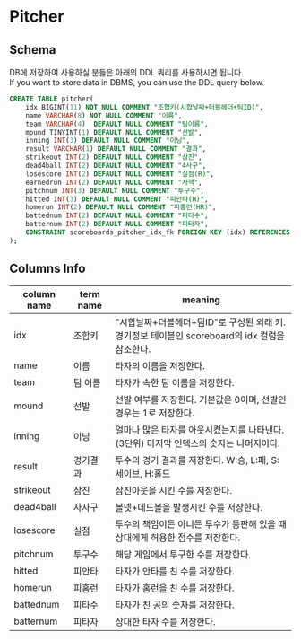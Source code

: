 # Pitcher

## Schema

DB에 저장하여 사용하실 분들은 아래의 DDL 쿼리를 사용하시면 됩니다.  
If you want to store data in DBMS, you can use the DDL query below.

```sql
CREATE TABLE pitcher(
    idx BIGINT(11) NOT NULL COMMENT "조합키(시합날짜+더블헤더+팀ID)",
    name VARCHAR(8) NOT NULL COMMENT "이름",
    team VARCHAR(4)  DEFAULT NULL COMMENT "팀이름",
    mound TINYINT(1) DEFAULT NULL COMMENT "선발",
    inning INT(3) DEFAULT NULL COMMENT "이닝",
    result VARCHAR(1) DEFAULT NULL COMMENT "결과",
    strikeout INT(2) DEFAULT NULL COMMENT "삼진",
    dead4ball INT(2) DEFAULT NULL COMMENT "4사구",
    losescore INT(2) DEFAULT NULL COMMENT "실점(R)",
    earnedrun INT(2) DEFAULT NULL COMMENT "자책",
    pitchnum INT(3) DEFAULT NULL COMMENT "투구수",
    hitted INT(3) DEFAULT NULL COMMENT "피안타(H)",
    homerun INT(2) DEFAULT NULL COMMENT "피홈런(HR)",
    battednum INT(2) DEFAULT NULL COMMENT "피타수",
    batternum INT(2) DEFAULT NULL COMMENT "피타자",
    CONSTRAINT scoreboards_pitcher_idx_fk FOREIGN KEY (idx) REFERENCES scoreboard (idx)
);
```

## Columns Info

|column name|term name|meaning|
|------------|-----------|---------|
|idx|조합키|"시합날짜+더블헤더+팀ID"로 구성된 외래 키. 경기정보 테이블인 scoreboard의 idx 컬럼을 참조한다.|
|name|이름|타자의 이름을 저장한다.|
|team|팀 이름|타자가 속한 팀 이름을 저장한다.|
|mound|선발|선발 여부를 저장한다. 기본값은 0이며, 선발인 경우는 1로 저장한다.|
|inning|이닝|얼마나 많은 타자를 아웃시켰는지를 나타낸다.(3단위) 마지막 인덱스의 숫자는 나머지이다.|
|result|경기결과|투수의 경기 결과를 저장한다. W:승, L:패, S:세이브, H:홀드|
|strikeout|삼진|삼진아웃을 시킨 수를 저장한다.|
|dead4ball|사사구|볼넷+데드볼을 발생시킨 수를 저장한다.|
|losescore|실점|투수의 책임이든 아니든 투수가 등판해 있을 때 상대에게 허용한 점수를 저장한다.|
|pitchnum|투구수|해당 게임에서 투구한 수를 저장한다.|
|hitted|피안타|타자가 안타를 친 수를 저장한다.|
|homerun|피홈런|타자가 홈런을 친 수를 저장한다.|
|battednum|피타수|타자가 친 공의 숫자를 저장한다.|
|batternum|피타자|상대한 타자 수를 저장한다.|
